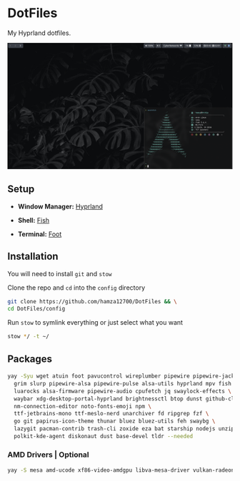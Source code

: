 # DotFiles

My Hyprland dotfiles.

![HomeScreen](./screenshots/screenshot.png)

## Setup

- **Window Manager:** [Hyprland](https://hyprland.org/)

- **Shell:** [Fish](https://github.com/fish-shell/fish-shell)

- **Terminal:** [Foot](https://codeberg.org/dnkl/foot)

## Installation

You will need to install `git` and `stow`

Clone the repo and `cd` into the `config` directory

```bash
git clone https://github.com/hamza12700/DotFiles && \
cd DotFiles/config
```

Run `stow` to symlink everything or just select what you want

```bash
stow */ -t ~/
```

## Packages

```bash
yay -Syu wget atuin foot pavucontrol wireplumber pipewire pipewire-jack imagemagick neofetch entr parallel rustup ly firefox yt-dlp \
  grim slurp pipewire-alsa pipewire-pulse alsa-utils hyprland mpv fish wf-recorder \
  luarocks alsa-firmware pipewire-audio cpufetch jq swaylock-effects \
  waybar xdg-desktop-portal-hyprland brightnessctl btop dunst github-cli network-manager-applet \
  nm-connection-editor noto-fonts-emoji npm \
  ttf-jetbrains-mono ttf-meslo-nerd unarchiver fd ripgrep fzf \
  go git papirus-icon-theme thunar bluez bluez-utils feh swaybg \
  lazygit pacman-contrib trash-cli zoxide eza bat starship nodejs unzip \
  polkit-kde-agent diskonaut dust base-devel tldr --needed
```

### AMD Drivers | Optional

```bash
yay -S mesa amd-ucode xf86-video-amdgpu libva-mesa-driver vulkan-radeon --noconfirm --needed
```
